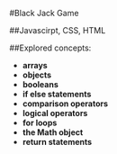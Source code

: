 #Black Jack Game

##Javascirpt, CSS, HTML

##Explored concepts:
- **arrays**
- **objects**
- **booleans**
- **if else statements**
- **comparison operators**
- **logical operators**
- **for loops**
- **the Math object**
- **return statements**
